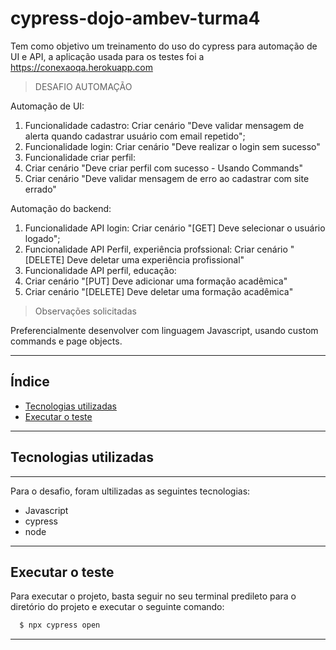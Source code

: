 # cypress-dojo-ambev-turma4
Tem como objetivo um treinamento do uso do cypress para automação de UI e API, a aplicação usada para os testes foi a https://conexaoqa.herokuapp.com

>DESAFIO AUTOMAÇÃO

Automação de UI:

1. Funcionalidade cadastro: Criar cenário "Deve validar mensagem de alerta quando cadastrar usuário com email repetido";
2. Funcionalidade login: Criar cenário "Deve realizar o login sem sucesso"
3. Funcionalidade criar perfil: 
3. Criar cenário "Deve criar perfil com sucesso - Usando Commands"
4. Criar cenário "Deve validar mensagem de erro ao cadastrar com site errado"

Automação do backend:

1. Funcionalidade API login: Criar cenário "[GET] Deve selecionar o usuário logado";
2. Funcionalidade API Perfil, experiência profssional: Criar cenário "[DELETE] Deve deletar uma experiência profissional"
3. Funcionalidade API perfil, educação: 
4. Criar cenário "[PUT] Deve adicionar uma formação acadêmica"
5. Criar cenário "[DELETE] Deve deletar uma formação acadêmica"

> Observações solicitadas

Preferencialmente desenvolver com linguagem Javascript, usando custom commands e page objects.

---
## Índice

- [Tecnologias utilizadas](#tecnologias-utilizadas)
- [Executar o teste](#executar-o-teste)
---
## Tecnologias utilizadas
---
Para o desafio, foram ultilizadas as seguintes tecnologias:
- Javascript
- cypress
- node
---

## Executar o teste

Para executar o projeto, basta seguir no seu terminal predileto para o diretório do projeto e executar o seguinte comando:
```bash
  $ npx cypress open
```
---
